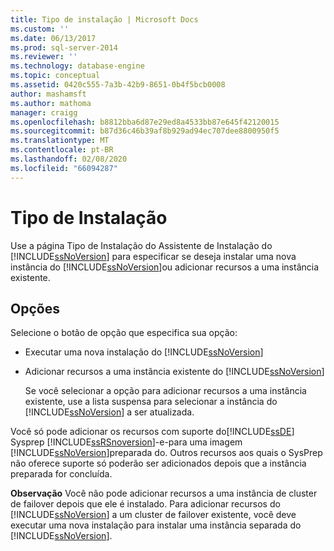```yaml
---
title: Tipo de instalação | Microsoft Docs
ms.custom: ''
ms.date: 06/13/2017
ms.prod: sql-server-2014
ms.reviewer: ''
ms.technology: database-engine
ms.topic: conceptual
ms.assetid: 0420c555-7a3b-42b9-8651-0b4f5bcb0008
author: mashamsft
ms.author: mathoma
manager: craigg
ms.openlocfilehash: b8812bba6d87e29ed8a4533bb87e645f42120015
ms.sourcegitcommit: b87d36c46b39af8b929ad94ec707dee8800950f5
ms.translationtype: MT
ms.contentlocale: pt-BR
ms.lasthandoff: 02/08/2020
ms.locfileid: "66094287"
---
```

# <a name="installation-type"></a>Tipo de Instalação
  Use a página Tipo de Instalação do Assistente de Instalação do [!INCLUDE[ssNoVersion](../../includes/ssnoversion-md.md)] para especificar se deseja instalar uma nova instância do [!INCLUDE[ssNoVersion](../../includes/ssnoversion-md.md)]ou adicionar recursos a uma instância existente.  
  
## <a name="options"></a>Opções  
 Selecione o botão de opção que especifica sua opção:  
  
-   Executar uma nova instalação do [!INCLUDE[ssNoVersion](../../includes/ssnoversion-md.md)]  
  
-   Adicionar recursos a uma instância existente do [!INCLUDE[ssNoVersion](../../includes/ssnoversion-md.md)]  
  
     Se você selecionar a opção para adicionar recursos a uma instância existente, use a lista suspensa para selecionar a instância do [!INCLUDE[ssNoVersion](../../includes/ssnoversion-md.md)] a ser atualizada.  
  
 Você só pode adicionar os recursos com suporte do[!INCLUDE[ssDE](../../includes/ssde-md.md)] Sysprep [!INCLUDE[ssRSnoversion](../../includes/ssrsnoversion-md.md)]-e-para uma imagem [!INCLUDE[ssNoVersion](../../includes/ssnoversion-md.md)]preparada do. Outros recursos aos quais o SysPrep não oferece suporte só poderão ser adicionados depois que a instância preparada for concluída.  
  
 **Observação** Você não pode adicionar recursos a uma instância de cluster de failover depois que ele é instalado. Para adicionar recursos do [!INCLUDE[ssNoVersion](../../includes/ssnoversion-md.md)] a um cluster de failover existente, você deve executar uma nova instalação para instalar uma instância separada do [!INCLUDE[ssNoVersion](../../includes/ssnoversion-md.md)].  
  
  
